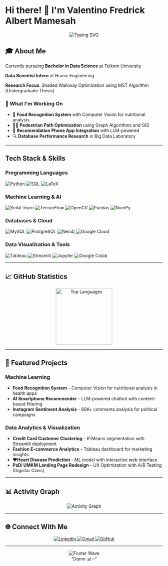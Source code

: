 # Hi there! 👋 I'm Valentino Fredrick Albert Mamesah

<div align="center">
  <img src="https://readme-typing-svg.herokuapp.com?font=Fira+Code&size=25&pause=1000&color=00D9FF&center=true&vCenter=true&width=500&lines=Data+Analytics+Enthusiast;Machine+Learning+Enthusiast" alt="Typing SVG" />
</div>

## 🎓 About Me

Currently pursuing **Bachelor in Data Science** at Telkom University

**Data Scientist Intern** at Humic Engineering 

**Research Focus**: Shaded Walkway Optimization using MST Algorithm (Undergraduate Thesis)  

### 🌟 What I'm Working On
- 🍎 **Food Recognition System** with Computer Vision for nutritional analysis
- 🚶‍♂️ **Pedestrian Path Optimization** using Graph Algorithms and GIS
- 📱 **Recomendation Phone App Integration** with LLM-powered 
- 🔍 **Database Performance Research** in Big Data Laboratory

---

## Tech Stack & Skills

### Programming Languages
<p align="left">
  <img src="https://img.shields.io/badge/Python-3776AB?style=for-the-badge&logo=python&logoColor=white" alt="Python" />
  <img src="https://img.shields.io/badge/SQL-4479A1?style=for-the-badge&logo=mysql&logoColor=white" alt="SQL" />
  <img src="https://img.shields.io/badge/LaTeX-008080?style=for-the-badge&logo=latex&logoColor=white" alt="LaTeX" />
</p>

### Machine Learning & AI
<p align="left">
  <img src="https://img.shields.io/badge/scikit--learn-F7931E?style=for-the-badge&logo=scikit-learn&logoColor=white" alt="Scikit-learn" />
  <img src="https://img.shields.io/badge/TensorFlow-FF6F00?style=for-the-badge&logo=tensorflow&logoColor=white" alt="TensorFlow" />
  <img src="https://img.shields.io/badge/OpenCV-27338e?style=for-the-badge&logo=OpenCV&logoColor=white" alt="OpenCV" />
  <img src="https://img.shields.io/badge/Pandas-150458?style=for-the-badge&logo=pandas&logoColor=white" alt="Pandas" />
  <img src="https://img.shields.io/badge/NumPy-013243?style=for-the-badge&logo=numpy&logoColor=white" alt="NumPy" />
</p>

### Databases & Cloud
<p align="left">
  <img src="https://img.shields.io/badge/MySQL-4479A1?style=for-the-badge&logo=mysql&logoColor=white" alt="MySQL" />
  <img src="https://img.shields.io/badge/PostgreSQL-316192?style=for-the-badge&logo=postgresql&logoColor=white" alt="PostgreSQL" />
  <img src="https://img.shields.io/badge/Neo4j-008CC1?style=for-the-badge&logo=neo4j&logoColor=white" alt="Neo4j" />
  <img src="https://img.shields.io/badge/Google_Cloud-4285F4?style=for-the-badge&logo=google-cloud&logoColor=white" alt="Google Cloud" />
</p>

### Data Visualization & Tools
<p align="left">
  <img src="https://img.shields.io/badge/Tableau-E97627?style=for-the-badge&logo=Tableau&logoColor=white" alt="Tableau" />
  <img src="https://img.shields.io/badge/Streamlit-FF4B4B?style=for-the-badge&logo=Streamlit&logoColor=white" alt="Streamlit" />
  <img src="https://img.shields.io/badge/Jupyter-F37626?style=for-the-badge&logo=Jupyter&logoColor=white" alt="Jupyter" />
  <img src="https://img.shields.io/badge/Colab-F9AB00?style=for-the-badge&logo=googlecolab&color=525252" alt="Google Colab" />
</p>

---

## 📈 GitHub Statistics

<div align="center">
  <img height="180em" src="https://github-readme-stats.vercel.app/api/top-langs/?username=valentmamesah&layout=compact&theme=tokyonight" alt="Top Languages" />
</div>

---

## 🚀 Featured Projects

### Machine Learning
- **Food Recognition System** - Computer Vision for nutritional analysis in health apps
- **AI Smartphone Recommender** - LLM-powered chatbot with content-based filtering
- **Instagram Sentiment Analysis** - 80K+ comments analysis for political campaigns

### Data Analytics & Visualization
- **Credit Card Customer Clustering** - K-Means segmentation with Streamlit deployment
- **Fashion E-commerce Analytics** - Tableau dashboard for marketing insights
- **❤Heart Disease Prediction** - ML model with interactive web interface
- **PaDi UMKM Landing Page Redesign** - UX Optimization with A/B Testing (Digistar Class)

---

## 📊 Activity Graph
<div align="center">
  <img src="https://github-readme-activity-graph.vercel.app/graph?username=valentmamesah&theme=tokyo-night&hide_border=true" alt="Activity Graph" />
</div>

---

## 🌐 Connect With Me

<div align="center">
  <a href="https://www.linkedin.com/in/valentino-fredrick-albert-mamesah-859780268/">
    <img src="https://img.shields.io/badge/LinkedIn-0077B5?style=for-the-badge&logo=linkedin&logoColor=white" alt="LinkedIn" />
  </a>
  <a href="mailto:valentmamesah@gmail.com">
    <img src="https://img.shields.io/badge/Gmail-D14836?style=for-the-badge&logo=gmail&logoColor=white" alt="Gmail" />
  </a>
  <a href="https://github.com/valentmamesah">
    <img src="https://img.shields.io/badge/GitHub-100000?style=for-the-badge&logo=github&logoColor=white" alt="GitHub" />
  </a>
</div>

---

<div align="center">
  <img src="https://capsule-render.vercel.app/api?type=waving&color=gradient&height=100&section=footer" alt="Footer Wave" />
</div>

<div align="center">
  <i>"Damn 📊✨"</i>
</div>

